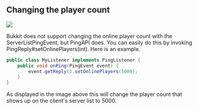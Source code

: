 ## Changing the player count

[<img src="https://i.imgur.com/1qM4dCk.png">]()

Bukkit does not support changing the online player count with the ServerListPingEvent, but PingAPI does. You can easily do this by invoking PingReply#setOnlinePlayers(int). Here is an example.

```java
public class MyListener implements PingListener {
    public void onPing(PingEvent event) {
        event.getReply().setOnlinePlayers(5000);
    }
}
```
As displayed in the image above this will change the player count that shows up on the client's server list to 5000.
